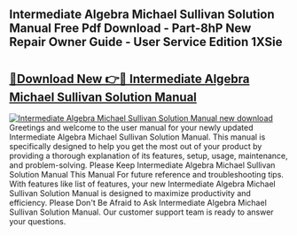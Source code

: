 ## Intermediate Algebra Michael Sullivan Solution Manual Free Pdf Download - Part-8hP New Repair Owner Guide - User Service Edition 1XSie

# <h2><a href="http://bc47944.oget.top/?id=Intermediate+Algebra+Michael+Sullivan+Solution+Manual">🔗Download New 👉🔴 Intermediate Algebra Michael Sullivan Solution Manual</a></h2>

[![Intermediate Algebra Michael Sullivan Solution Manual new download](https://i.imgur.com/5g1atiW.png)](http://bc47944.oget.top/?id=Intermediate+Algebra+Michael+Sullivan+Solution+Manual)
Greetings and welcome to the user manual for your newly updated Intermediate Algebra Michael Sullivan Solution Manual. This manual is specifically designed to help you get the most out of your product by providing a thorough explanation of its features, setup, usage, maintenance, and problem-solving. Please Keep Intermediate Algebra Michael Sullivan Solution Manual This Manual For future reference and troubleshooting tips. With features like list of features, your new Intermediate Algebra Michael Sullivan Solution Manual is designed to maximize productivity and efficiency. Please Don't Be Afraid to Ask Intermediate Algebra Michael Sullivan Solution Manual. Our customer support team is ready to answer your questions.
